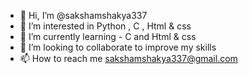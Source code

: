 - 👋 Hi, I’m @sakshamshakya337
- 👀 I’m interested in Python , C , Html & css 
- 🌱 I’m currently learning - C and Html & css 
- 💞️ I’m looking to collaborate to improve my skills 
- 📫 How to reach me sakshamshakya337@gmail.com

<!---
sakshamshakya337/sakshamshakya337 is a ✨ special ✨ repository because its `README.md` (this file) appears on your GitHub profile.
You can click the Preview link to take a look at your changes.
--->
